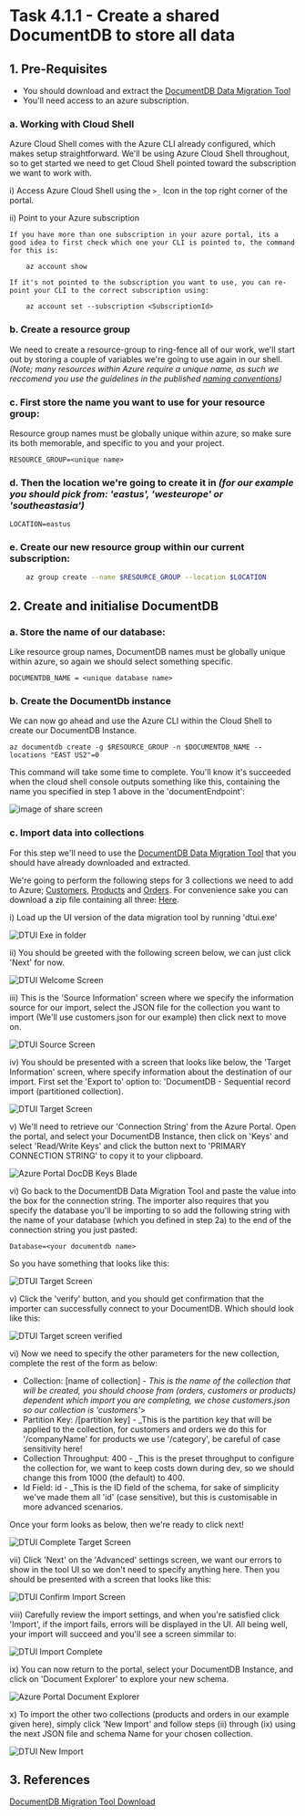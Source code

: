 # Task 4.1.1 - Create a shared DocumentDB to store all data

## 1. Pre-Requisites

* You should download and extract the [DocumentDB Data Migration Tool](https://www.microsoft.com/en-us/download/details.aspx?id=46436)
* You'll need access to an azure subscription.

### a. Working with Cloud Shell

Azure Cloud Shell comes with the Azure CLI already configured, which makes setup straightforward. We'll be using Azure Cloud Shell throughout, so to get started we need to get Cloud Shell pointed toward the subscription we want to work with.

i) Access Azure Cloud Shell using the `>_` Icon in the top right corner of the portal.

ii) Point to your Azure subscription

    If you have more than one subscription in your azure portal, its a good idea to first check which one your CLI is pointed to, the command for this is:

        az account show

    If it's not pointed to the subscription you want to use, you can re-point your CLI to the correct subscription using:

        az account set --subscription <SubscriptionId>

### b. Create a resource group 

We need to create a resource-group to ring-fence all of our work, we'll start out by storing a couple of variables we're going to use again in our shell. _(Note; many resources within Azure require a unique name, as such we reccomend you use the guidelines in the published [naming conventions](https://docs.microsoft.com/en-us/azure/architecture/best-practices/naming-conventions))_

### c. First store the name you want to use for your resource group:
Resource group names must be globally unique within azure, so make sure its both memorable, and specific to you and your project.

    RESOURCE_GROUP=<unique name>


### d. Then the location we're going to create it in _(for our example you should pick from: 'eastus', 'westeurope' or 'southeastasia')_

    LOCATION=eastus

### e. Create our new resource group within our current subscription:
```bash 
    az group create --name $RESOURCE_GROUP --location $LOCATION
```

## 2. Create and initialise DocumentDB

### a. Store the name of our database:
Like resource group names, DocumentDB names must be globally unique within azure, so again we should select something specific.

    DOCUMENTDB_NAME = <unique database name>

### b. Create the DocumentDb instance
We can now go ahead and use the Azure CLI within the Cloud Shell to create our DocumentDB Instance.

    az documentdb create -g $RESOURCE_GROUP -n $DOCUMENTDB_NAME --locations "EAST US2"=0

This command will take some time to complete. You'll know it's succeeded when the cloud shell console outputs something like this, containing the name you specified in step 1 above in the 'documentEndpoint':

![image of share screen](images/DocDbCreateSuccess.JPG)

### c. Import data into collections
For this step we'll need to use the [DocumentDB Data Migration Tool](https://www.microsoft.com/en-us/download/details.aspx?id=46436) that you should have already downloaded and extracted.

We're going to perform the following steps for 3 collections we need to add to Azure; [Customers](reference/customers.json), [Products](reference/products.json) and [Orders](reference/orders.json). For convenience sake you can download a zip file containing all three: [Here](reference/HackSchemas.zip).

i) Load up the UI version of the data migration tool by running 'dtui.exe'

![DTUI Exe in folder](images/dt1.7Folder.JPG)

ii) You should be greeted with the following screen below, we can just click 'Next' for now.

![DTUI Welcome Screen](images/dtscreen1.JPG)

iii) This is the 'Source Information' screen where we specify the information source for our import, select the JSON file for the collection you want to import (We'll use customers.json for our example) then click next to move on.

![DTUI Source Screen](images/dtscreen2.JPG)

iv) You should be presented with a screen that looks like below, the 'Target Information' screen, where specify information about the destination of our import. First set the 'Export to' option to: 'DocumentDB - Sequential record import (partitioned collection).

![DTUI Target Screen](images/dtscreen3.JPG)

v) We'll need to retrieve our 'Connection String' from the Azure Portal. Open the portal, and select your DocumentDB Instance, then click on 'Keys' and select 'Read/Write Keys' and click the button next to 'PRIMARY CONNECTION STRING' to copy it to your clipboard.

![Azure Portal DocDB Keys Blade](images/DocDBPortalKeys.JPG)

vi) Go back to the DocumentDB Data Migration Tool and paste the value into the box for the connection string. The importer also requires that you specify the database you'll be importing to so add the following string with the name of your database (which you defined in step 2a) to the end of the connection string you just pasted:

    Database=<your documentdb name>

So you have something that looks like this:

![DTUI Target Screen](images/dtscreen3filled.JPG)

v) Click the 'verify' button, and you should get confirmation that the importer can successfully connect to your DocumentDB. Which should look like this:

![DTUI Target screen verified](images/dtscreen3verified.JPG)

vi) Now we need to specify the other parameters for the new collection, complete the rest of the form as below:

* Collection: [name of collection] - _This is the name of the collection that will be created, you should choose from (orders, customers or products) dependent which import you are completing, we chose customers.json so our collection is 'customers'_>
* Partition Key: /[partition key] - _This is the partition key that will be applied to the collection, for customers and orders we do this for '/companyName' for products we use '/category', be careful of case sensitivity here!
* Collection Throughput: 400 - _This is the preset throughput to configure the collection for, we want to keep costs down during dev, so we should change this from 1000 (the default) to 400.
* Id Field: id - _This is the ID field of the schema, for sake of simplicity we've made them all 'id' (case sensitive), but this is customisable in more advanced scenarios.

Once your form looks as below, then we're ready to click next!

![DTUI Complete Target Screen](images/dtscreen3complete.JPG)

vii) Click 'Next' on the 'Advanced' settings screen, we want our errors to show in the tool UI so we don't need to specify anything here. Then you should be presented with a screen that looks like this:

![DTUI Confirm Import Screen](images/dtscreen4.JPG)

viii) Carefully review the import settings, and when you're satisfied click 'Import', if the import fails, errors will be displayed in the UI. All being well, your import will succeed and you'll see a screen simmilar to:

![DTUI Import Complete](images/ImportComplete.JPG)

ix) You can now return to the portal, select your DocumentDB Instance, and click on 'Document Explorer' to explore your new schema.

![Azure Portal Document Explorer](images/DocumentExplorer.JPG)

x) To import the other two collections (products and orders in our example given here), simply click 'New Import' and follow steps (ii) through (ix) using the next JSON file and schema Name for your chosen collection.

![DTUI New Import](images/NewImport.JPG)


## 3. References
[DocumentDB Migration Tool Download](https://www.microsoft.com/en-us/download/details.aspx?id=46436)
